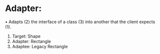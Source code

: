 # Adapter:

•	Adapts (2) the interface of a class (3) into another that the client expects (1).
1.	Target: Shape
2.	Adapter: Rectangle
3.	Adaptee: Legacy Rectangle

